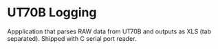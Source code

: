 UT70B Logging
========

Appplication that parses RAW data from UT70B and outputs as XLS (tab separated). Shipped with C serial port reader.
